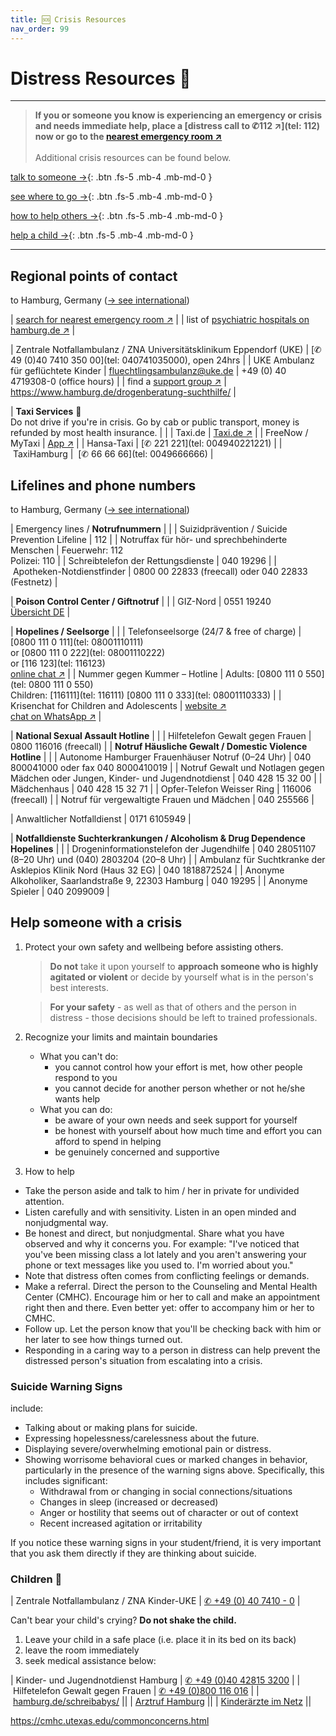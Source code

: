```yaml
---
title: 🆘 Crisis Resources
nav_order: 99
---
```


# Distress Resources 🚨
---

> **If you or someone you know is experiencing an emergency or crisis and needs immediate help, place a [distress call to ✆112 ↗](tel: 112) now or go to the [nearest emergency room ↗](//maps.apple.com/?q=Notaufnahme)** <br><br>
> Additional crisis resources can be found below.


[talk to someone →](#lifelines-and-phone-numbers){: .btn .fs-5 .mb-4 .mb-md-0 }

[see where to go →](#regional-points-of-contact){: .btn .fs-5 .mb-4 .mb-md-0 }

[how to help others →](#help-someone-with-a-crisis){: .btn .fs-5 .mb-4 .mb-md-0 }

[help a child →](#children){: .btn .fs-5 .mb-4 .mb-md-0 }

---
## Regional points of contact
to Hamburg, Germany ([→ see international](/sos/international))


| [search for nearest emergency room ↗](//maps.apple.com/?q=Notaufnahme) |
| list of [psychiatric hospitals on hamburg.de ↗](//www.hamburg.de/krankenhausverzeichnis/2833438/psychiatrie/) |

| Zentrale Notfallambulanz / ZNA Universitätsklinikum Eppendorf (UKE) | [✆ 49 (0)40 7410 350 00](tel: 040741035000), open 24hrs |
| UKE Ambulanz für geflüchtete Kinder | fluechtlingsambulanz@uke.de | +49 (0) 40 4719308-0 (office hours) |
| find a [support group ↗](https://www.kiss-hh.de) | https://www.hamburg.de/drogenberatung-suchthilfe/ |

| **Taxi Services** 🚕 <br>Do not drive if you're in crisis. Go by cab or public transport, money is refunded by most health insurance. | |
| Taxi.de | [Taxi.de ↗](//www.taxi.de/bestellen/hamburg/) |
| FreeNow / MyTaxi | [App ↗](//free-now.com/de/) |
| Hansa-Taxi | [✆ 221 221](tel: 004940221221) |
| TaxiHamburg |  [✆ 66 66 66](tel: 0049666666) | 

## Lifelines and phone numbers
to Hamburg, Germany ([→ see international](/sos/international))

| Emergency lines / **Notrufnummern**  | |
| Suizidprävention / Suicide Prevention Lifeline | 112 |
| Notruffax für hör- und sprechbehinderte Menschen | Feuerwehr: 112 <br>Polizei: 110 |
| Schreibtelefon der Rettungsdienste | 040 19296 |
| Apotheken-Notdienstfinder | 0800 00 22833 (freecall) oder 040 22833 (Festnetz) |

| **Poison Control Center / Giftnotruf** | |
| GIZ-Nord | 0551 19240<br> [Übersicht DE](https://www.bvl.bund.de/DE/Arbeitsbereiche/01_Lebensmittel/03_Verbraucher/09_InfektionenIntoxikationen/02_Giftnotrufzentralen/lm_LMVergiftung_giftnotrufzentralen_node.html) |

| **Hopelines / Seelsorge** | |
| Telefonseelsorge (24/7 & free of charge) | [0800 111 0 111](tel: 08001110111) <br>or [0800 111 0 222](tel: 08001110222) <br>or [116 123](tel: 116123) <br>[online chat ↗](//online.telefonseelsorge.de/) |
| Nummer gegen Kummer – Hotline | Adults: [0800 111 0 550](tel: 0800 111 0 550) <br>Children: [116111](tel: 116111) [0800 111 0 333](tel: 08001110333) |
| Krisenchat for Children and Adolescents | [website ↗](https://krisenchat.de) <br>[chat on WhatsApp ↗](https://wa.me/4915735998143) | 

| **National Sexual Assault Hotline** | |
| Hilfetelefon Gewalt gegen Frauen | 0800 116016 (freecall) |
| **Notruf Häusliche Gewalt / Domestic Violence Hotline** | |
| Autonome Hamburger Frauenhäuser Notruf  (0–24 Uhr) | 040  800041000 oder fax 040 8000410019 |
| Notruf Gewalt und Notlagen gegen Mädchen oder Jungen, Kinder- und Jugendnotdienst | 040 428 15 32 00 |
| Mädchenhaus | 040 428 15 32 71 |
| Opfer-Telefon Weisser Ring | 116006 (freecall) |
| Notruf für vergewaltigte Frauen und Mädchen | 040 255566 |

| Anwaltlicher Notfalldienst | 0171 6105949 |

| **Notfalldienste Suchterkrankungen / Alcoholism & Drug Dependence Hopelines** | |
| Drogeninformationstelefon der Jugendhilfe | 040 28051107 (8–20 Uhr) und (040) 2803204 (20–8 Uhr) |
| Ambulanz für Suchtkranke der Asklepios Klinik Nord  (Haus 32 EG) | 040 1818872524 |
| Anonyme Alkoholiker, Saarlandstraße 9, 22303 Hamburg | 040 19295 |
| Anonyme Spieler | 040 2099009 |


## Help someone with a crisis
1. Protect your own safety and wellbeing before assisting others.
	> **Do not** take it upon yourself to **approach someone who is highly agitated or violent** or decide by yourself what is in the person's best interests.

	> **For your safety** - as well as that of others and the person in distress - those decisions should be left to trained professionals.

2. Recognize your limits and maintain boundaries
	- What you can't do:
		- you cannot control how your effort is met, how other people respond to you 
		- you cannot decide for another person whether or not he/she wants help
	- What you can do:
		- be aware of your own needs and seek support for yourself
		- be honest with yourself about how much time and effort you can afford to spend in helping
		- be genuinely concerned and supportive
3. How to help
- Take the person aside and talk to him / her in private for undivided attention.
- Listen carefully and with sensitivity. Listen in an open minded and nonjudgmental way.
- Be honest and direct, but nonjudgmental. Share what you have observed and why it concerns you. For example: "I've noticed that you've been missing class a lot lately and you aren't answering your phone or text messages like you used to. I'm worried about you."
- Note that distress often comes from conflicting feelings or demands.
- Make a referral. Direct the person to the Counseling and Mental Health Center (CMHC). Encourage him or her to call and make an appointment right then and there. Even better yet: offer to accompany him or her to CMHC.
- Follow up. Let the person know that you'll be checking back with him or her later to see how things turned out.
- Responding in a caring way to a person in distress can help prevent the distressed person's situation from escalating into a crisis.

### Suicide Warning Signs
include:
- Talking about or making plans for suicide.
- Expressing hopelessness/carelessness about the future.
- Displaying severe/overwhelming emotional pain or distress.
- Showing worrisome behavioral cues or marked changes in behavior, particularly in the presence of the warning signs above. Specifically, this includes significant:
	- Withdrawal from or changing in social connections/situations
	- Changes in sleep (increased or decreased)
	- Anger or hostility that seems out of character or out of context
	- Recent increased agitation or irritability

If you notice these warning signs in your student/friend, it is very important that you ask them directly if they are thinking about suicide.

### Children 🧸

| Zentrale Notfallambulanz / ZNA Kinder-UKE | [✆ +49 (0) 40 7410 - 0](tel:+494074100) |

Can't bear your child's crying? **Do not shake the child.**

1. Leave your child in a safe place (i.e. place it in its bed on its back)
2. leave the room immediately
3. seek medical assistance below:

| Kinder- und Jugendnotdienst Hamburg | [✆ +49 (0)40 42815 3200](tel:+4940428153200) |
| Hilfetelefon Gewalt gegen Frauen | [✆ +49 (0)800 116 016](tel:+49800116016) |
| [hamburg.de/schreibabys/](//www.hamburg.de/schreibabys/) ||
| [Arztruf Hamburg](https://arztruf-hamburg.de/arztrufhamburg) ||
| [Kinderärzte im Netz](https://www.kinderaerzte-im-netz.de/nc/adressen/notdienste/?tx_mksnotdienst_pi1[sword]=Hamburg) ||


https://cmhc.utexas.edu/commonconcerns.html


